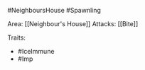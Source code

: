 #NeighboursHouse #Spawnling

Area: [[Neighbour's House]]
Attacks: [[Bite]]

Traits:
- #IceImmune
- #Imp